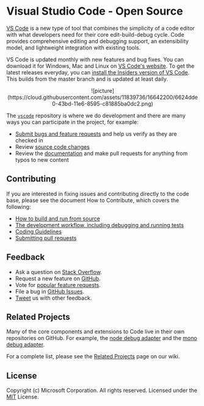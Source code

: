 ﻿# Visual Studio Code - Open Source
[VS Code](https://code.visualstudio.com/) is a new type of tool that combines the simplicity of a code editor with what developers need for their core edit-build-debug cycle. Code provides comprehensive editing and debugging support, an extensibility model, and lightweight integration with existing tools.

VS Code is updated monthly with new features and bug fixes. You can download it for Windows, Mac and Linux on [VS Code's website](https://code.visualstudio.com/Download). To get the latest releases everyday, you can [install the Insiders version of VS Code](https://code.visualstudio.com/insiders). This builds from the master branch and is updated at least daily.

<center>![picture](https://cloud.githubusercontent.com/assets/11839736/16642200/6624dde0-43bd-11e6-8595-c81885ba0dc2.png)</center>

The [`vscode`](https://github.com/microsoft/vscode) repository is where we do development and there are many ways you can participate in the project, for example:

- [Submit bugs and feature requests][1] and help us verify as they are checked in
- Review [source code changes][2]
- Review the [documentation][3] and make pull requests for anything from typos to new content

## Contributing

If you are interested in fixing issues and contributing directly to the code base, please see the document How to Contribute, which covers the following:

- [How to build and run from source][4]
- [The development workflow, including debugging and running tests][5]
- [Coding Guidelines][6]
- [Submitting pull requests][7]

## Feedback

- Ask a question on [Stack Overflow][8].
- Request a new feature on [GitHub][9].
- Vote for [popular feature requests][10].
- File a bug in [GitHub Issues][11].
- [Tweet][12] us with other feedback.

## Related Projects

Many of the core components and extensions to Code live in their own repositories on GitHub. For example, the [node debug adapter][13] and the [mono debug adapter][14].

For a complete list, please see the [Related Projects][15] page on our wiki.

## License

Copyright (c) Microsoft Corporation. All rights reserved.
Licensed under the [MIT][16] License.


  [1]: https://github.com/microsoft/vscode/issues
  [2]: https://github.com/microsoft/vscode/pulls
  [3]: https://github.com/microsoft/vscode-docb.com/microsoft/vscode/pulls
  [4]: https://github.com/Microsoft/vscode/wiki/How-to-Contribute#build-and-run-from-source
  [5]: https://github.com/Microsoft/vscode/wiki/How-to-Contribute#development-workflow-run-from-source
  [6]: https://github.com/Microsoft/vscode/wiki/Coding-Guidelines
  [7]: https://github.com/Microsoft/vscode/wiki/How-to-Contribute#pull-requests
  [8]: Stack%20Overflow
  [9]: https://github.com/Microsoft/vscode/blob/master/CONTRIBUTING.md
  [10]: https://github.com/Microsoft/vscode/issues?q=is:open%20is:issue%20label:feature-request%20sort:reactions-%2b1-desc
  [11]: https://github.com/Microsoft/vscode/issues
  [12]: https://twitter.com/code
  [13]: https://github.com/microsoft/vscode-node-debug
  [14]: https://github.com/microsoft/vscode-mono-debug
  [15]: https://github.com/Microsoft/vscode/wiki/Related-Projects
  [16]: https://github.com/Microsoft/vscode/blob/master/LICENSE.txt

